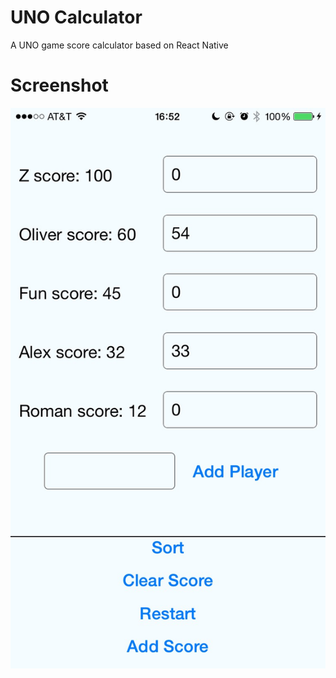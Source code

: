 # UNO Calculator
A UNO game score calculator based on React Native
# Screenshot
![Alt text](https://github.com/lzw120/UNO-Calculator/blob/master/screenshot.png "Screenshot")
